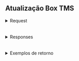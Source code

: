 ## Atualização Box TMS

<details>     
<summary> Request </summary> 

### URL
> **PATCH** https://api.asaplog.com.br/api/v1/asaplog/webservices/v2/atualizar-box/{cod_roteiro}

### Path Parâmetros
> cod_roteiro | Código do roteiro que o pedido está incluído

### Headers Parâmetros 

> **Authorization** : Bearer Token \
> **Content-type**: application/json

### Body

> box | Integer
</details>     
<br>

<br>


<details>     
<summary> Responses </summary> 

### Status
 > **200** | Encontrou roteiro e irá processar \
 > **404** | Roteiro não encontrado


<br>

### RESPONSE BODY SCHEMA



> | Campo | TIPO | DESCRIÇÃO |
> |:---------------|:-------:|:------------------------------------------------:|
> | status | String | Status Code HTTP |
> | message | String | Mensagem de retorno |
> | data | Object | Objeto de retorno   (Representado abaixo) |


<br>
     
#### data:

> | Campo      |     TIPO      |                    DESCRIÇÃO                     |
> |:---------------|:-------------:|:------------------------------------------------:|
> | box |    Integer    | Box enviado no request |
> | pedidosAtualizados        | List\<String> |        Pedido que estarão no box enviado       |
> | quantidadePedidosAtualizados           |    Integer    |         Quantidade de pedidos que foram alterados            |




</details>     
<br>
<br>

<details>     
<summary> Exemplos de retorno</summary> 

#### Status 200
```json
{
    "status" : "200",
    "message" :"Roteiro encontrado e atualizado"
    "data" : {
        "box" : 123,
        "pedidosAtualizados" : [
            "2039921","2039922","2039923"
        ],
        "quantidadePedidosAtualizados" : 3
    }
}
```


#### Status 404
```json
{
    "status" : "404",
    "message" :"Roteiro não encontrado"
    "data" : {
        "box" : 123,
        "pedidosAtualizados" : [],
        "quantidadePedidosAtualizados" : 0
    }
}
```

</details>     
